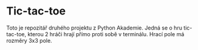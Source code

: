 # **Tic-tac-toe**
Toto je repozitář druhého projektu z Python Akademie. Jedná se o hru tic-tac-toe, 
kterou 2 hráči hrají přímo proti sobě v terminálu. Hrací pole má rozměry 3x3 pole.
